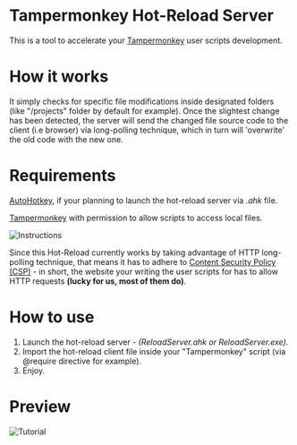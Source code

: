 # Tampermonkey Hot-Reload Server
This is a tool to accelerate your [Tampermonkey](https://www.tampermonkey.net) user scripts development.

# How it works
It simply checks for specific file modifications inside designated folders (like "/projects" folder by default for example). Once the slightest change has been detected, the server will send the changed file source code to the client (i.e browser) via long-polling technique, which in turn will 'overwrite' the old code with the new one.

# Requirements
[AutoHotkey](https://www.autohotkey.com/download/), if your planning to launch the hot-reload server via *.ahk* file.

[Tampermonkey](https://www.tampermonkey.net) with permission to allow scripts to access local files.

![Instructions](https://i.imgur.com/VifFXC4.png)

Since this Hot-Reload currently works by taking advantage of HTTP long-polling technique, that means it has to adhere to [Content Security Policy (CSP)](https://developer.mozilla.org/en-US/docs/Web/HTTP/CSP) - in short, the website your writing the user scripts for has to allow HTTP requests **(lucky for us, most of them do)**.

# How to use

1. Launch the hot-reload server - *(ReloadServer.ahk or ReloadServer.exe)*.
2. Import the hot-reload client file inside your "Tampermonkey" script (via @require directive for example).
3. Enjoy.

# Preview
![Tutorial](https://thumbs.gfycat.com/AcceptableOnlyHamster-size_restricted.gif)
